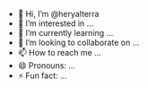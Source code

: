 - 👋 Hi, I’m @heryalterra
- 👀 I’m interested in ...
- 🌱 I’m currently learning ...
- 💞️ I’m looking to collaborate on ...
- 📫 How to reach me ...
- 😄 Pronouns: ...
- ⚡ Fun fact: ...

<!---
heryalterra/heryalterra is a ✨ special ✨ repository because its `README.md` (this file) appears on your GitHub profile.
You can click the Preview link to take a look at your changes.
--->
